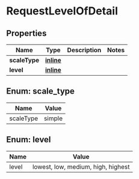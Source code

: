 
# RequestLevelOfDetail

## Properties
Name | Type | Description | Notes
------------ | ------------- | ------------- | -------------
**scaleType** | [**inline**](#ScaleTypeEnum) |  | 
**level** | [**inline**](#LevelEnum) |  | 


<a name="ScaleTypeEnum"></a>
## Enum: scale_type
Name | Value
---- | -----
scaleType | simple


<a name="LevelEnum"></a>
## Enum: level
Name | Value
---- | -----
level | lowest, low, medium, high, highest



